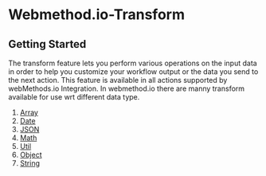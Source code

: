 # Webmethod.io-Transform
## Getting Started
The transform feature lets you perform various operations on the input data in order to help you customize your workflow output or the data you send to the next action. This feature is available in all actions supported by webMethods.io Integration. 
In webmethod.io there are manny transform available for use wrt different data type.
1. [Array](https://github.com/SoftwareAG/Transform-Array)
2. [Date](https://github.com/SoftwareAG/Transform-Date)
3. [JSON](https://github.com/SoftwareAG/Transform-JSON)
4. [Math](https://github.com/SoftwareAG/Transform-Math)
5. [Util](https://github.com/SoftwareAG/Transform-Util)
6. [Object](https://github.com/SoftwareAG/Transform-Object)
7. [String](https://github.com/SoftwareAG/Transform-String)

